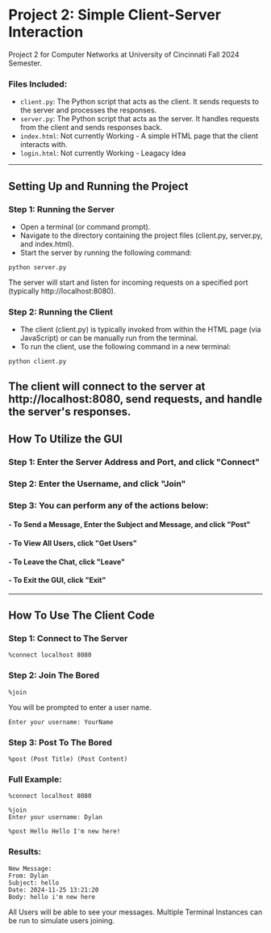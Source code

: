 # Project 2: Simple Client-Server Interaction

Project 2 for Computer Networks at University of Cincinnati Fall 2024 Semester.

### Files Included:
- `client.py`: The Python script that acts as the client. It sends requests to the server and processes the responses.
- `server.py`: The Python script that acts as the server. It handles requests from the client and sends responses back.
- `index.html`: Not currently Working - A simple HTML page that the client interacts with.
- `login.html`: Not currently Working - Leagacy Idea
---
## Setting Up and Running the Project
### Step 1: Running the Server
- Open a terminal (or command prompt).
- Navigate to the directory containing the project files (client.py, server.py, and index.html).
- Start the server by running the following command:
```
python server.py
```
The server will start and listen for incoming requests on a specified port (typically http://localhost:8080).
### Step 2: Running the Client
- The client (client.py) is typically invoked from within the HTML page (via JavaScript) or can be manually run from the terminal.
- To run the client, use the following command in a new terminal:
```
python client.py
```
The client will connect to the server at http://localhost:8080, send requests, and handle the server's responses.
---
## How To Utilize the GUI
### Step 1: Enter the Server Address and Port, and click "Connect"
### Step 2: Enter the Username, and click "Join"
### Step 3: You can perform any of the actions below:
#### - To Send a Message, Enter the Subject and Message, and click "Post"
#### - To View All Users, click "Get Users"
#### - To Leave the Chat, click "Leave"
#### - To Exit the GUI, click "Exit"
---


## How To Use The Client Code 
### Step 1: Connect to The Server
```
%connect localhost 8080 
```
### Step 2: Join The Bored
```
%join
```
You will be prompted to enter a user name.
```
Enter your username: YourName
```
### Step 3: Post To The Bored
```
%post (Post Title) (Post Content)
```
### Full Example:
```
%connect localhost 8080 

%join
Enter your username: Dylan

%post Hello Hello I'm new here!
```
### Results: 
```
New Message:
From: Dylan
Subject: hello
Date: 2024-11-25 13:21:20
Body: hello i'm new here
```
All Users will be able to see your messages.
Multiple Terminal Instances can be run to simulate users joining.